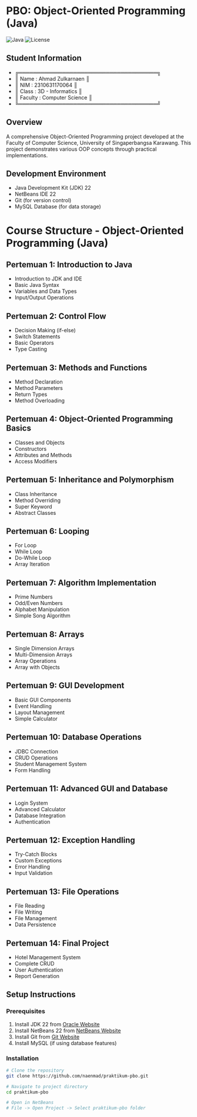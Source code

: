 # PBO: Object-Oriented Programming (Java)
![Java](https://img.shields.io/badge/Java-22-orange)
![License](https://img.shields.io/badge/License-MIT-blue)

## Student Information
- ╔══════════════════════════════════════╗
- ║ Name : Ahmad Zulkarnaen              ║
- ║ NIM : 2310631170064                  ║
- ║ Class : 3D - Informatics             ║
- ║ Faculty : Computer Science           ║
- ╚══════════════════════════════════════╝

## Overview
A comprehensive Object-Oriented Programming project developed at the Faculty of Computer Science, University of Singaperbangsa Karawang. This project demonstrates various OOP concepts through practical implementations.

## Development Environment
- Java Development Kit (JDK) 22
- NetBeans IDE 22
- Git (for version control)
- MySQL Database (for data storage)


# Course Structure - Object-Oriented Programming (Java)

## Pertemuan 1: Introduction to Java
- Introduction to JDK and IDE
- Basic Java Syntax
- Variables and Data Types
- Input/Output Operations

## Pertemuan 2: Control Flow
- Decision Making (if-else)
- Switch Statements
- Basic Operators
- Type Casting

## Pertemuan 3: Methods and Functions
- Method Declaration
- Method Parameters
- Return Types
- Method Overloading

## Pertemuan 4: Object-Oriented Programming Basics
- Classes and Objects
- Constructors
- Attributes and Methods
- Access Modifiers

## Pertemuan 5: Inheritance and Polymorphism
- Class Inheritance
- Method Overriding
- Super Keyword
- Abstract Classes

## Pertemuan 6: Looping
- For Loop
- While Loop
- Do-While Loop
- Array Iteration

## Pertemuan 7: Algorithm Implementation
- Prime Numbers
- Odd/Even Numbers
- Alphabet Manipulation
- Simple Song Algorithm

## Pertemuan 8: Arrays
- Single Dimension Arrays
- Multi-Dimension Arrays
- Array Operations
- Array with Objects

## Pertemuan 9: GUI Development
- Basic GUI Components
- Event Handling
- Layout Management
- Simple Calculator

## Pertemuan 10: Database Operations
- JDBC Connection
- CRUD Operations
- Student Management System
- Form Handling

## Pertemuan 11: Advanced GUI and Database
- Login System
- Advanced Calculator
- Database Integration
- Authentication

## Pertemuan 12: Exception Handling
- Try-Catch Blocks
- Custom Exceptions
- Error Handling
- Input Validation

## Pertemuan 13: File Operations
- File Reading
- File Writing
- File Management
- Data Persistence

## Pertemuan 14: Final Project
- Hotel Management System
- Complete CRUD
- User Authentication
- Report Generation

## Setup Instructions

### Prerequisites
1. Install JDK 22 from [Oracle Website](https://www.oracle.com/java/technologies/downloads/)
2. Install NetBeans 22 from [NetBeans Website](https://netbeans.apache.org/download/index.html)
3. Install Git from [Git Website](https://git-scm.com/downloads)
4. Install MySQL (if using database features)

### Installation
```bash
# Clone the repository
git clone https://github.com/naenmad/praktikum-pbo.git

# Navigate to project directory
cd praktikum-pbo

# Open in NetBeans
# File -> Open Project -> Select praktikum-pbo folder
